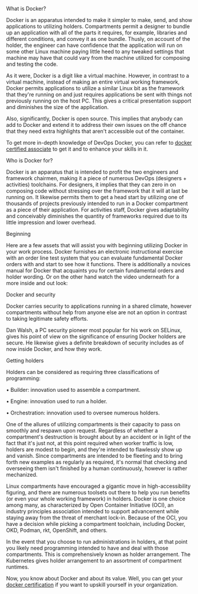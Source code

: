What is Docker? 

Docker is an apparatus intended to make it simpler to make, send, and show applications to utilizing holders. Compartments permit a designer to bundle up an application with all of the parts it requires, for example, libraries and different conditions, and convey it as one bundle. Thusly, on account of the holder, the engineer can have confidence that the application will run on some other Linux machine paying little heed to any tweaked settings that machine may have that could vary from the machine utilized for composing and testing the code. 

As it were, Docker is a digit like a virtual machine. However, in contrast to a virtual machine, instead of making an entire virtual working framework, Docker permits applications to utilize a similar Linux bit as the framework that they're running on and just requires applications be sent with things not previously running on the host PC. This gives a critical presentation support and diminishes the size of the application. 

Also, significantly, Docker is open source. This implies that anybody can add to Docker and extend it to address their own issues on the off chance that they need extra highlights that aren't accessible out of the container. 

To get more in-depth knowledge of DevOps Docker, you can refer to <a href="https://intellipaat.com/docker-training-course/">docker certified associate</a> to get it and to enhance your skills in it.

Who is Docker for? 

Docker is an apparatus that is intended to profit the two engineers and framework chairmen, making it a piece of numerous DevOps (designers + activities) toolchains. For designers, it implies that they can zero in on composing code without stressing over the framework that it will at last be running on. It likewise permits them to get a head start by utilizing one of thousands of projects previously intended to run in a Docker compartment as a piece of their application. For activities staff, Docker gives adaptability and conceivably diminishes the quantity of frameworks required due to its little impression and lower overhead. 

Beginning 

Here are a few assets that will assist you with beginning utilizing Docker in your work process. Docker furnishes an electronic instructional exercise with an order line test system that you can evaluate fundamental Docker orders with and start to see how it functions. There is additionally a novices manual for Docker that acquaints you for certain fundamental orders and holder wording. Or on the other hand watch the video underneath for a more inside and out look: 

Docker and security 

Docker carries security to applications running in a shared climate, however compartments without help from anyone else are not an option in contrast to taking legitimate safety efforts. 

Dan Walsh, a PC security pioneer most popular for his work on SELinux, gives his point of view on the significance of ensuring Docker holders are secure. He likewise gives a definite breakdown of security includes as of now inside Docker, and how they work. 

Getting holders 

Holders can be considered as requiring three classifications of programming: 

•	Builder: innovation used to assemble a compartment. 

•	Engine: innovation used to run a holder. 

•	Orchestration: innovation used to oversee numerous holders. 

One of the allures of utilizing compartments is their capacity to pass on smoothly and respawn upon request. Regardless of whether a compartment's destruction is brought about by an accident or in light of the fact that it's just not, at this point required when worker traffic is low, holders are modest to begin, and they're intended to flawlessly show up and vanish. Since compartments are intended to be fleeting and to bring forth new examples as regularly as required, it's normal that checking and overseeing them isn't finished by a human continuously, however is rather mechanized. 

Linux compartments have encouraged a gigantic move in high-accessibility figuring, and there are numerous toolsets out there to help you run benefits (or even your whole working framework) in holders. Docker is one choice among many, as characterized by Open Container Initiative (OCI), an industry principles association intended to support advancement while staying away from the threat of merchant lock-in. Because of the OCI, you have a decision while picking a compartment toolchain, including Docker, OKD, Podman, rkt, OpenShift, and others. 

In the event that you choose to run administrations in holders, at that point you likely need programming intended to have and deal with those compartments. This is comprehensively known as holder arrangement. The Kubernetes gives holder arrangement to an assortment of compartment runtimes.

Now, you know about Docker and about its value. Well, you can get your <a href="https://intellipaat.com/docker-training-course/">docker certification</a> if you want to upskill yourself in your organization.
